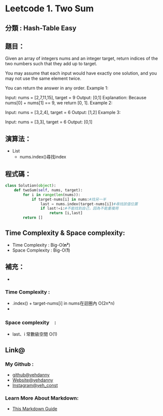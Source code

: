 # Leetcode  1. Two Sum

## 分類 : Hash-Table Easy

## 題目：
Given an array of integers nums and an integer target, return indices of the two numbers such that they add up to target.

You may assume that each input would have exactly one solution, and you may not use the same element twice.

You can return the answer in any order.
Example 1:

Input: nums = [2,7,11,15], target = 9
Output: [0,1]
Explanation: Because nums[0] + nums[1] == 9, we return [0, 1].
Example 2:

Input: nums = [3,2,4], target = 6
Output: [1,2]
Example 3:

Input: nums = [3,3], target = 6
Output: [0,1]

## 演算法：
- List
  -  nums.index()尋找index
  
## 程式碼：
```python
class Solution(object):
    def twoSum(self, nums, target):
        for i in range(len(nums)):
            if target-nums[i] in nums:#找另一半
                last = nums.index(target-nums[i])#尋找該值位置
                if last!=i:#不能找到自己，因為不能重複用
                    return [i,last]
        return []
```
## Time Complexity & Space complexity:
- Time Complexity   :   Big-O(__n²__)
- Space Complexity   :  Big-O(__1__)

## 補充：
- 
### Time Complexity :
- .index() + target-nums[i] in nums在迴圈內  O(2n*n)
- 
### Space complexity　:
- last、i 常數級空間 O(1)

## Link@
### My Github : 
- [github@yehdanny](https://github.com/yehdanny)
- [Website@yehdanny](https://yehdanny.github.io/mypage/html/index.html)
- [Instagram@yeh_const](https://www.instagram.com/yeh_const?igsh=MTVlNTl2eGVkeWI2MA%3D%3D&utm_source=qr)
### Learn More About Markdown:
- [This Markdown Guide](https://www.markdownguide.org/)
